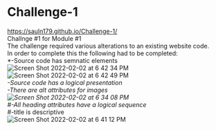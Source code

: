 # Challenge-1 <br />
https://sauln179.github.io/Challenge-1/ <br />
Challnge #1 for Module #1 <br />
The challenge required various alterations to an existing website code. <br />
In order to complete this the following had to be completed:<br />
*-Source code has semnatic elements <br />
![Screen Shot 2022-02-02 at 6 42 34 PM](https://user-images.githubusercontent.com/79173328/152272912-85c3a32d-9e7d-4355-b7e1-18016e5ce2e4.png) <br />
![Screen Shot 2022-02-02 at 6 42 49 PM](https://user-images.githubusercontent.com/79173328/152272933-4f7b7bb6-a7b7-4329-90f7-d51a7cc9918d.png) <br />
*-Source code has a logical presentation<br />
*-There are alt attributes for images<br />
![Screen Shot 2022-02-02 at 6 34 08 PM](https://user-images.githubusercontent.com/79173328/152271988-8e96953d-03dc-4ae9-a11b-e7c5eb81d946.png) <br />
#*-All heading attributes have a logical sequence<br />
#*-title is descriptive<br />
![Screen Shot 2022-02-02 at 6 41 12 PM](https://user-images.githubusercontent.com/79173328/152273218-5b2d3cc7-13fe-4e14-8996-37656cdf4824.png) <br />
